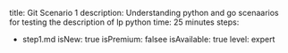 title: Git Scenario 1
description: Understanding python and go scenaarios for testing the description of lp python
time: 25 minutes
steps:
  - step1.md
isNew: true
isPremium: falsee
isAvailable: true
level: expert
